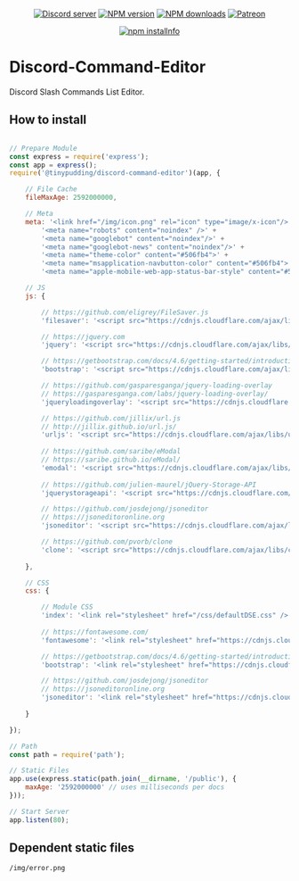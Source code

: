 <div align="center">
<p>
    <a href="https://discord.gg/TgHdvJd"><img src="https://img.shields.io/discord/413193536188579841?color=7289da&logo=discord&logoColor=white" alt="Discord server" /></a>
    <a href="https://www.npmjs.com/package/@tinypudding/discord-command-editor"><img src="https://img.shields.io/npm/v/@tinypudding/discord-command-editor.svg?maxAge=3600" alt="NPM version" /></a>
    <a href="https://www.npmjs.com/package/@tinypudding/discord-command-editor"><img src="https://img.shields.io/npm/dt/@tinypudding/discord-command-editor.svg?maxAge=3600" alt="NPM downloads" /></a>
    <a href="https://www.patreon.com/JasminDreasond"><img src="https://img.shields.io/badge/donate-patreon-F96854.svg" alt="Patreon" /></a>
</p>
<p>
    <a href="https://nodei.co/npm/@tinypudding/discord-command-editor/"><img src="https://nodei.co/npm/@tinypudding/discord-command-editor.png?downloads=true&stars=true" alt="npm installnfo" /></a>
</p>
</div>

# Discord-Command-Editor
Discord Slash Commands List Editor.

## How to install

```js

// Prepare Module
const express = require('express');
const app = express();
require('@tinypudding/discord-command-editor')(app, {

    // File Cache
    fileMaxAge: 2592000000,

    // Meta
    meta: '<link href="/img/icon.png" rel="icon" type="image/x-icon"/>' +
        '<meta name="robots" content="noindex" />' +
        '<meta name="googlebot" content="noindex"/>' +
        '<meta name="googlebot-news" content="noindex"/>' +
        '<meta name="theme-color" content="#506fb4">' +
        '<meta name="msapplication-navbutton-color" content="#506fb4">' +
        '<meta name="apple-mobile-web-app-status-bar-style" content="#506fb4">',

    // JS
    js: {

        // https://github.com/eligrey/FileSaver.js
        'filesaver': '<script src="https://cdnjs.cloudflare.com/ajax/libs/FileSaver.js/2.0.5/FileSaver.min.js" integrity="sha512-Qlv6VSKh1gDKGoJbnyA5RMXYcvnpIqhO++MhIM2fStMcGT9i2T//tSwYFlcyoRRDcDZ+TYHpH8azBBCyhpSeqw==" crossorigin="anonymous"></script>',

        // https://jquery.com
        'jquery': '<script src="https://cdnjs.cloudflare.com/ajax/libs/jquery/2.2.4/jquery.min.js" integrity="sha512-DUC8yqWf7ez3JD1jszxCWSVB0DMP78eOyBpMa5aJki1bIRARykviOuImIczkxlj1KhVSyS16w2FSQetkD4UU2w==" crossorigin="anonymous"></script>',

        // https://getbootstrap.com/docs/4.6/getting-started/introduction/
        'bootstrap': '<script src="https://cdnjs.cloudflare.com/ajax/libs/twitter-bootstrap/4.6.0/js/bootstrap.bundle.min.js" integrity="sha512-wV7Yj1alIZDqZFCUQJy85VN+qvEIly93fIQAN7iqDFCPEucLCeNFz4r35FCo9s6WrpdDQPi80xbljXB8Bjtvcg==" crossorigin="anonymous"></script>',

        // https://github.com/gasparesganga/jquery-loading-overlay
        // https://gasparesganga.com/labs/jquery-loading-overlay/
        'jqueryloadingoverlay': '<script src="https://cdnjs.cloudflare.com/ajax/libs/jquery-loading-overlay/2.1.7/loadingoverlay.min.js" integrity="sha512-hktawXAt9BdIaDoaO9DlLp6LYhbHMi5A36LcXQeHgVKUH6kJMOQsAtIw2kmQ9RERDpnSTlafajo6USh9JUXckw==" crossorigin="anonymous"></script>',

        // https://github.com/jillix/url.js
        // http://jillix.github.io/url.js/
        'urljs': '<script src="https://cdnjs.cloudflare.com/ajax/libs/urljs/2.5.0/url.min.js" integrity="sha512-quDzRasixBjD7wB9uvc/ApSn9ShS9ERqFrGR214jf0FUjomXQ7wtSxq0w2LZAvHKCC6myJNamVQBKt4tSeNEJQ==" crossorigin="anonymous"></script>',
        
        // https://github.com/saribe/eModal
        // https://saribe.github.io/eModal/
        'emodal': '<script src="https://cdnjs.cloudflare.com/ajax/libs/eModal/1.2.69/eModal.min.js" integrity="sha512-OO21WN3HthMwsteuxEKk1SNo7XYJedW7Nyy0BO98nCYLRU57jP7seInkztBrs7Ub236jqe18Gw2/x4AbNsJ2/w==" crossorigin="anonymous"></script>',
        
        // https://github.com/julien-maurel/jQuery-Storage-API
        'jquerystorageapi': '<script src="https://cdnjs.cloudflare.com/ajax/libs/jquery-storage-api/1.9.4/jquery.storageapi.min.js" integrity="sha512-rZXftKfJtDmBFPfxFYFjwGM3QadaGJCrOpdaOh3JPkk2wJXSghhUa7bn9CCn7R/UPW29aMuWY0JDnbZEiUYxgQ==" crossorigin="anonymous"></script>',

        // https://github.com/josdejong/jsoneditor
        // https://jsoneditoronline.org
        'jsoneditor': '<script src="https://cdnjs.cloudflare.com/ajax/libs/jsoneditor/5.28.2/jsoneditor.min.js" integrity="sha512-bfsUyGahu9QXboUnOAGfGubz8AMLY10PIavnh2q7lc/M5HhR3NOXYqFVTCMS9TcfZqQihbiibdVTtC3woU7gmQ==" crossorigin="anonymous"></script>',

        // https://github.com/pvorb/clone
        'clone': '<script src="https://cdnjs.cloudflare.com/ajax/libs/clone/1.0.4/clone.min.js" integrity="sha512-DnAb1jKHBEwQiL3WNROTHx15qqHPjb5APGfUFopcXO4gjk4T/vGNwLbffnfwFYfle/cCQ1x/fi5u5qsJmKrPAA==" crossorigin="anonymous"></script>',
    
    },

    // CSS
    css: {

        // Module CSS
        'index': '<link rel="stylesheet" href="/css/defaultDSE.css" />',
            
        // https://fontawesome.com/
        'fontawesome': '<link rel="stylesheet" href="https://cdnjs.cloudflare.com/ajax/libs/font-awesome/5.15.2/css/all.min.css" integrity="sha512-HK5fgLBL+xu6dm/Ii3z4xhlSUyZgTT9tuc/hSrtw6uzJOvgRr2a9jyxxT1ely+B+xFAmJKVSTbpM/CuL7qxO8w==" crossorigin="anonymous"/>',

        // https://getbootstrap.com/docs/4.6/getting-started/introduction/
        'bootstrap': '<link rel="stylesheet" href="https://cdnjs.cloudflare.com/ajax/libs/twitter-bootstrap/4.6.0/css/bootstrap.min.css" integrity="sha512-P5MgMn1jBN01asBgU0z60Qk4QxiXo86+wlFahKrsQf37c9cro517WzVSPPV1tDKzhku2iJ2FVgL67wG03SGnNA==" crossorigin="anonymous"/>',

        // https://github.com/josdejong/jsoneditor
        // https://jsoneditoronline.org 
        'jsoneditor': '<link rel="stylesheet" href="https://cdnjs.cloudflare.com/ajax/libs/jsoneditor/5.28.2/jsoneditor.min.css" integrity="sha512-EBuVURdzGGQq+s6e9pCbguXC9AUnSV+jlW4UWpJ4cgcZmzOLJ9EpirGdooRWyfx0IolJ+Er+D7C9QnfoQVw9+w==" crossorigin="anonymous" />',
    
    }

});

// Path
const path = require('path');

// Static Files
app.use(express.static(path.join(__dirname, '/public'), {
    maxAge: '2592000000' // uses milliseconds per docs
}));

// Start Server
app.listen(80);

```

## Dependent static files
```
/img/error.png
```